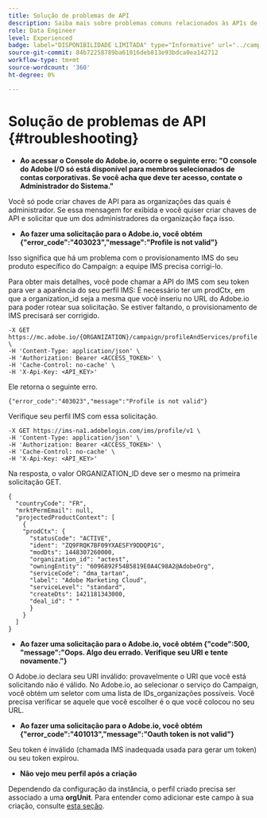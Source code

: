 ```yaml
---
title: Solução de problemas de API
description: Saiba mais sobre problemas comuns relacionados às APIs de Campaign Standard
role: Data Engineer
level: Experienced
badge: label="DISPONIBILIDADE LIMITADA" type="Informative" url="../campaign-standard-migration-home.md" tooltip="Restrito a usuários migrados do Campaign Standard"
source-git-commit: 84b72258789ba61016deb813e93bdca0ea142712
workflow-type: tm+mt
source-wordcount: '360'
ht-degree: 0%

---
```


# Solução de problemas de API {#troubleshooting}

* **Ao acessar o Console do Adobe.io, ocorre o seguinte erro: &quot;O console do Adobe I/O só está disponível para membros selecionados de contas corporativas. Se você acha que deve ter acesso, contate o Administrador do Sistema.&quot;**

Você só pode criar chaves de API para as organizações das quais é administrador. Se essa mensagem for exibida e você quiser criar chaves de API e solicitar que um dos administradores da organização faça isso.

* **Ao fazer uma solicitação para o Adobe.io, você obtém {&quot;error_code&quot;:&quot;403023&quot;,&quot;message&quot;:&quot;Profile is not valid&quot;}**

Isso significa que há um problema com o provisionamento IMS do seu produto específico do Campaign: a equipe IMS precisa corrigi-lo.

Para obter mais detalhes, você pode chamar a API do IMS com seu token para ver a aparência do seu perfil IMS: É necessário ter um prodCtx, em que a organization_id seja a mesma que você inseriu no URL do Adobe.io para poder rotear sua solicitação.
Se estiver faltando, o provisionamento de IMS precisará ser corrigido.

```
-X GET https://mc.adobe.io/{ORGANIZATION}/campaign/profileAndServices/profile \
-H 'Content-Type: application/json' \
-H 'Authorization: Bearer <ACCESS_TOKEN>' \
-H 'Cache-Control: no-cache' \
-H 'X-Api-Key: <API_KEY>'
```

Ele retorna o seguinte erro.

```
{"error_code":"403023","message":"Profile is not valid"}
```

Verifique seu perfil IMS com essa solicitação.

```
-X GET https://ims-na1.adobelogin.com/ims/profile/v1 \
-H 'Content-Type: application/json' \
-H 'Authorization: Bearer <ACCESS_TOKEN>' \
-H 'Cache-Control: no-cache' \
-H 'X-Api-Key: <API_KEY>'
```

Na resposta, o valor ORGANIZATION_ID deve ser o mesmo na primeira solicitação GET.

```
{
  "countryCode": "FR",
  "mrktPermEmail": null,
  "projectedProductContext": [
    {
    "prodCtx": {
      "statusCode": "ACTIVE",
      "ident": "ZQ9FRQK7BF09YXAESFY9DDQP1G",
      "modDts": 1448307260000,
      "organization_id": "actest",
      "owningEntity": "6096892F54B5819E0A4C98A2@AdobeOrg",
      "serviceCode": "dma_tartan",
      "label": "Adobe Marketing Cloud",
      "serviceLevel": "standard",
      "createDts": 1421181343000,
      "deal_id": " "
      }
    }
  ]
}
```

* **Ao fazer uma solicitação para o Adobe.io, você obtém {&quot;code&quot;:500, &quot;message&quot;:&quot;Oops. Algo deu errado. Verifique seu URI e tente novamente.&quot;}**

O Adobe.io declara seu URI inválido: provavelmente o URI que você está solicitando não é válido. No Adobe.io, ao selecionar o serviço do Campaign, você obtém um seletor com uma lista de IDs_organizações possíveis. Você precisa verificar se aquele que você escolher é o que você colocou no seu URL.

* **Ao fazer uma solicitação para o Adobe.io, você obtém {&quot;error_code&quot;:&quot;401013&quot;,&quot;message&quot;:&quot;Oauth token is not valid&quot;}**

Seu token é inválido (chamada IMS inadequada usada para gerar um token) ou seu token expirou.

* **Não vejo meu perfil após a criação**

Dependendo da configuração da instância, o perfil criado precisa ser associado a uma **orgUnit**. Para entender como adicionar este campo à sua criação, consulte [esta seção](creating-profiles-api.md).

<!-- * (error duplicate key : quand tu crées un profile qui existe déjà , il faut faire un patch pour updater le profile plutôt qu'un POST)

With Curl
List all profiles

Create a profile

Update the mobilePhone attribute of a profile

API Calls on Service

GET the list of services

-->

<!--

How to find and use a filter?
Error codes:

* PAtch sur Age = message d'erreur :
500
Cannot update the 'age' property that is read-only
'age' property is not valid for the 'profile' resource.
-->

<!--
How to filter a list of subscribed profiles with available profile filters ? by date (by les filtres dispo sur la ressource) ?

Pattern classique :

recupérer la liste des subscriptions filtrées d'un profile
1) get sur profile
2) recup PKey
3) get sur PKey
4) get sur href des subscriptions

Comment savoir quel filtre appliquer ?

1) get sur metadata de profile
2) retourne description de la collection subscription
3) get sur la valeur du champ resTarget
4) get sur le href dans filters
5) retourne les filtres applicables sur l'url des data.

-->
